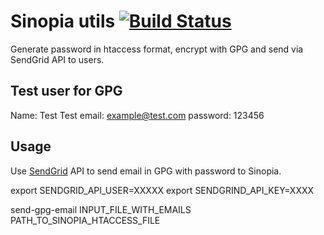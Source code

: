 # Sinopia utils [![Build Status](https://travis-ci.org/abtris/sinopia-htaccess-gpg-email.svg?branch=master)](https://travis-ci.org/abtris/sinopia-htaccess-gpg-email)

Generate password in htaccess format, encrypt with GPG and send via SendGrid API to users.


## Test user for GPG

Name: Test Test
email: example@test.com
password: 123456

## Usage

Use [SendGrid](https://sendgrid.com/docs/Code_Examples/nodejs.html) API to send email in GPG with password to Sinopia.

  export SENDGRID_API_USER=XXXXX
  export SENDGRIND_API_KEY=XXXX

  send-gpg-email INPUT_FILE_WITH_EMAILS PATH_TO_SINOPIA_HTACCESS_FILE
